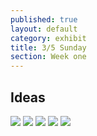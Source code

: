 ```yaml
---
published: true
layout: default
category: exhibit
title: 3/5 Sunday
section: Week one
---
```


## Ideas

<img src="https://i.imgur.com/1GOOpXVl.jpg">
<img src="https://i.imgur.com/tMwEQ8wl.jpg">
<img src="https://i.imgur.com/HDfFe3Vl.jpg">
<img src="https://i.imgur.com/9WC2hsel.jpg">
<img src="https://i.imgur.com/IzoZLGLl.jpg">


